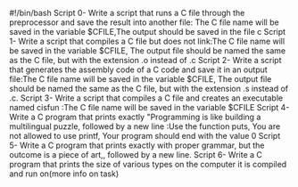 #!/bin/bash
Script 0- Write a script that runs a C file through the preprocessor and save the result into another file: The C file name will be saved in the variable $CFILE,The output should be saved in the file c
Script 1- Write a script that compiles a C file but does not link:The C file name will be saved in the variable $CFILE, The output file should be named the same as the C file, but with the extension .o instead of .c
Script 2- Write a script that generates the assembly code of a C code and save it in an output file:The C file name will be saved in the variable $CFILE, The output file should be named the same as the C file, but with the extension .s instead of .c.
Script 3- Write a script that compiles a C file and creates an executable named cisfun :The C file name will be saved in the variable $CFILE
Script 4- Write a C program that prints exactly "Programming is like building a multilingual puzzle, followed by a new line :Use the function puts, You are not allowed to use printf, Your program should end with the value 0
Script 5- Write a C program that prints exactly with proper grammar, but the outcome is a piece of art,, followed by a new line.
Script 6- Write a C program that prints the size of various types on the computer it is compiled and run on(more info on task)
